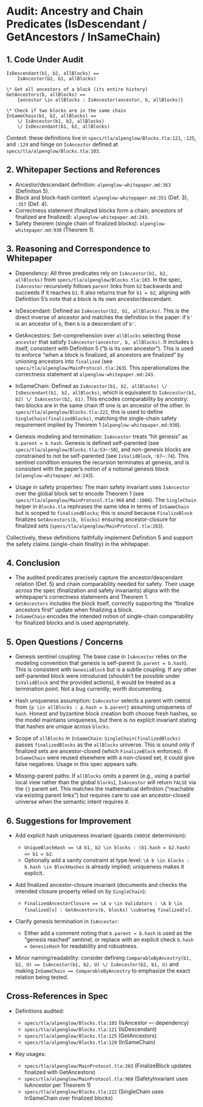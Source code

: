 # Audit: Ancestry and Chain Predicates (IsDescendant / GetAncestors / InSameChain)

## 1. Code Under Audit

```tla
IsDescendant(b1, b2, allBlocks) == 
    IsAncestor(b2, b1, allBlocks)

\* Get all ancestors of a block (its entire history)
GetAncestors(b, allBlocks) ==
    {ancestor \in allBlocks : IsAncestor(ancestor, b, allBlocks)}

\* Check if two blocks are in the same chain
InSameChain(b1, b2, allBlocks) ==
    \/ IsAncestor(b1, b2, allBlocks)
    \/ IsDescendant(b1, b2, allBlocks)
```

Context: these definitions live in `specs/tla/alpenglow/Blocks.tla:121`, `:125`, and `:129` and hinge on `IsAncestor` defined at `specs/tla/alpenglow/Blocks.tla:103`.

## 2. Whitepaper Sections and References

- Ancestor/descendant definition: `alpenglow-whitepaper.md:363` (Definition 5).
- Block and block-hash context: `alpenglow-whitepaper.md:351` (Def. 3), `:357` (Def. 4).
- Correctness statement (finalized blocks form a chain; ancestors of finalized are finalized): `alpenglow-whitepaper.md:243`.
- Safety theorem (single chain of finalized blocks): `alpenglow-whitepaper.md:930` (Theorem 1).

## 3. Reasoning and Correspondence to Whitepaper

- Dependency: All three predicates rely on `IsAncestor(b1, b2, allBlocks)` from `specs/tla/alpenglow/Blocks.tla:103`. In the spec, `IsAncestor` recursively follows `parent` links from `b2` backwards and succeeds if it reaches `b1`. It also returns true for `b1 = b2`, aligning with Definition 5’s note that a block is its own ancestor/descendant.

- IsDescendant: Defined as `IsAncestor(b2, b1, allBlocks)`. This is the direct inverse of ancestor and matches the definition in the paper: if `b'` is an ancestor of `b`, then `b` is a descendant of `b'`.

- GetAncestors: Set-comprehension over `allBlocks` selecting those `ancestor` that satisfy `IsAncestor(ancestor, b, allBlocks)`. It includes `b` itself, consistent with Definition 5 (“b is its own ancestor”). This is used to enforce “when a block is finalized, all ancestors are finalized” by unioning ancestors into `finalized` (see `specs/tla/alpenglow/MainProtocol.tla:263`). This operationalizes the correctness statement at `alpenglow-whitepaper.md:243`.

- InSameChain: Defined as `IsAncestor(b1, b2, allBlocks) \/ IsDescendant(b1, b2, allBlocks)`, which is equivalent to `IsAncestor(b1, b2) \/ IsAncestor(b2, b1)`. This encodes comparability by ancestry: two blocks are in the same chain iff one is an ancestor of the other. In `specs/tla/alpenglow/Blocks.tla:222`, this is used to define `SingleChain(finalizedBlocks)`, matching the single-chain safety requirement implied by Theorem 1 (`alpenglow-whitepaper.md:930`).

- Genesis modeling and termination: `IsAncestor` treats “hit genesis” as `b.parent = b.hash`. Genesis is defined self-parented (see `specs/tla/alpenglow/Blocks.tla:53`–`:58`), and non-genesis blocks are constrained to not be self-parented (see `IsValidBlock`, `:67`–`:74`). This sentinel condition ensures the recursion terminates at genesis, and is consistent with the paper’s notion of a notional genesis block (`alpenglow-whitepaper.md:243`).

- Usage in safety properties: The main safety invariant uses `IsAncestor` over the global block set to encode Theorem 1 (see `specs/tla/alpenglow/MainProtocol.tla:968` and `:1006`). The `SingleChain` helper in `Blocks.tla` rephrases the same idea in terms of `InSameChain` but is scoped to `finalizedBlocks`; this is sound because `FinalizeBlock` finalizes `GetAncestors(b, blocks)` ensuring ancestor-closure for finalized sets (`specs/tla/alpenglow/MainProtocol.tla:263`).

Collectively, these definitions faithfully implement Definition 5 and support the safety claims (single-chain finality) in the whitepaper.

## 4. Conclusion

- The audited predicates precisely capture the ancestor/descendant relation (Def. 5) and chain comparability needed for safety. Their usage across the spec (finalization and safety invariants) aligns with the whitepaper’s correctness statements and Theorem 1.
- `GetAncestors` includes the block itself, correctly supporting the “finalize ancestors first” update when finalizing a block.
- `InSameChain` encodes the intended notion of single-chain comparability for finalized blocks and is used appropriately.

## 5. Open Questions / Concerns

- Genesis sentinel coupling: The base case in `IsAncestor` relies on the modeling convention that genesis is self-parent (`b.parent = b.hash`). This is consistent with `GenesisBlock` but is a subtle coupling. If any other self-parented block were introduced (shouldn’t be possible under `IsValidBlock` and the provided actions), it would be treated as a termination point. Not a bug currently; worth documenting.

- Hash uniqueness assumption: `IsAncestor` selects a parent with `CHOOSE` from `{p \in allBlocks : p.hash = b.parent}` assuming uniqueness of `hash`. Honest and byzantine block creation both choose fresh hashes, so the model maintains uniqueness, but there is no explicit invariant stating that hashes are unique across `blocks`.

- Scope of `allBlocks` in `InSameChain`: `SingleChain(finalizedBlocks)` passes `finalizedBlocks` as the `allBlocks` universe. This is sound only if finalized sets are ancestor-closed (which `FinalizeBlock` enforces). If `InSameChain` were reused elsewhere with a non-closed set, it could give false negatives. Usage in this spec appears safe.

- Missing-parent paths: If `allBlocks` omits a parent (e.g., using a partial local view rather than the global `blocks`), `IsAncestor` will return `FALSE` via the `{}` parent set. This matches the mathematical definition (“reachable via existing parent links”) but requires care to use an ancestor-closed universe when the semantic intent requires it.

## 6. Suggestions for Improvement

- Add explicit hash uniqueness invariant (guards `CHOOSE` determinism):
  - `UniqueBlockHash == \A b1, b2 \in blocks : (b1.hash = b2.hash) => b1 = b2`.
  - Optionally add a sanity constraint at type level: `\A b \in blocks : b.hash \in BlockHashes` is already implied; uniqueness makes it explicit.

- Add finalized ancestor-closure invariant (documents and checks the intended closure property relied on by `SingleChain`):
  - `FinalizedAncestorClosure == \A v \in Validators : \A b \in finalized[v] : GetAncestors(b, blocks) \subseteq finalized[v]`.

- Clarify genesis termination in `IsAncestor`:
  - Either add a comment noting that `b.parent = b.hash` is used as the “genesis reached” sentinel, or replace with an explicit check `b.hash = GenesisHash` for readability and robustness.

- Minor naming/readability: consider defining `ComparableByAncestry(b1, b2, U) == IsAncestor(b1, b2, U) \/ IsAncestor(b2, b1, U)` and making `InSameChain == ComparableByAncestry` to emphasize the exact relation being tested.

## Cross-References in Spec

- Definitions audited:
  - `specs/tla/alpenglow/Blocks.tla:103` (IsAncestor — dependency)
  - `specs/tla/alpenglow/Blocks.tla:121` (IsDescendant)
  - `specs/tla/alpenglow/Blocks.tla:125` (GetAncestors)
  - `specs/tla/alpenglow/Blocks.tla:129` (InSameChain)

- Key usages:
  - `specs/tla/alpenglow/MainProtocol.tla:263` (FinalizeBlock updates finalized with GetAncestors)
  - `specs/tla/alpenglow/MainProtocol.tla:968` (SafetyInvariant uses IsAncestor per Theorem 1)
  - `specs/tla/alpenglow/Blocks.tla:222` (SingleChain uses InSameChain over finalized blocks)

